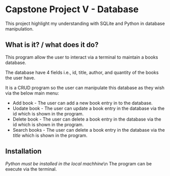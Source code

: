 # Capstone Project V - Database

This project highlight my understanding with SQLite and Python in database manipulation.

## What is it? / what does it do?

This program allow the user to interact via a terminal to maintain a books database.

The database have 4 fields i.e., id, title, author, and quantity of the books the user have.

It is a CRUD program so the user can manipulate this database as they wish via the below main menu:

* Add book - The user can add a new book entry in to the database.
* Uodate book - The user can update a book entry in the database via the id which is shown in the program.
* Delete book - The user can delete a book entry in the database via the id which is shown in the program.
* Search books - The user can delete a book entry in the database via the _title_ which is shown in the program.

## Installation

*Python must be installed in the local machhine*\n
The program can be execute via the terminal.
